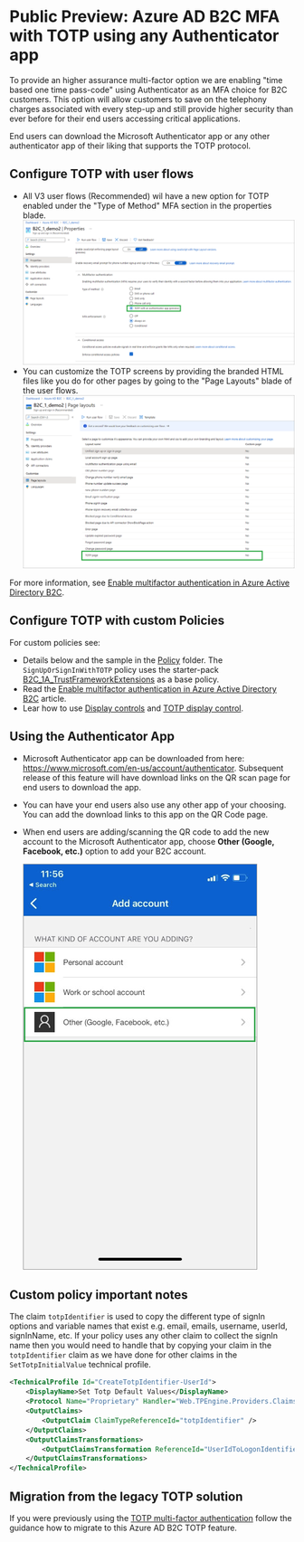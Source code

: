 # Public Preview: Azure AD B2C MFA with TOTP using any Authenticator app

To provide an higher assurance multi-factor option we are enabling "time based one time pass-code" using Authenticator as an MFA choice for B2C customers. This option will allow customers  to save on the telephony charges associated with every step-up and still provide higher security than ever before for their end users accessing critical applications.

End users can download the Microsoft Authenticator app or any other authenticator app of their liking that supports the TOTP protocol.


## Configure TOTP with user flows

- All V3 user flows (Recommended) wil have a new option for TOTP enabled under the "Type of Method" MFA section in the properties blade. ![B2C Userflow Screen](media/userflow.png)
- You can customize the TOTP screens by providing the branded HTML files like you do for other pages by going to the "Page Layouts" blade of the user flows. ![B2C User Flows Page Layout screen](media/userflows-pagelayout.png)

For more information, see [Enable multifactor authentication in Azure Active Directory B2C](https://docs.microsoft.com/azure/active-directory-b2c/multi-factor-authentication?pivots=b2c-user-flow).

## Configure TOTP with custom Policies

For custom policies see:

- Details below and the sample in the [Policy](policy) folder. The `SignUpOrSignInWithTOTP` policy uses the starter-pack [B2C_1A_TrustFrameworkExtensions](https://github.com/Azure-Samples/active-directory-b2c-custom-policy-starterpack/blob/master/SocialAndLocalAccounts/TrustFrameworkExtensions.xml) as a base policy.
- Read the [Enable multifactor authentication in Azure Active Directory B2C](https://docs.microsoft.com/azure/active-directory-b2c/multi-factor-authentication?pivots=b2c-custom-policy) article.
- Lear how to use [Display controls](https://docs.microsoft.com/azure/active-directory-b2c/display-controls) and [TOTP display control](https://docs.microsoft.com/azure/active-directory-b2c/display-control-time-based-one-time-password).


## Using the Authenticator App 

- Microsoft Authenticator app can be downloaded from here:  <https://www.microsoft.com/en-us/account/authenticator>. Subsequent release of this feature will have download links on the QR scan page for end users to download the app. 

- You can have your end users also use any other app of your choosing. You can add the download links to this app on the QR Code page.

- When end users are adding/scanning the QR code to add the new account to the Microsoft Authenticator app, choose **Other (Google, Facebook, etc.)** option to add your B2C account.

    ![Microsoft Authenticator screen](media/AuthApp.jpg)


## Custom policy important notes

The claim  `totpIdentifier` is used to copy the different type of signIn options and variable names that exist e.g. email, emails, username, userId, signInName, etc. If your policy uses any other claim to collect the signIn name then you would need to handle that by copying your claim in the `totpIdentifier` claim as we have done for other claims in the `SetTotpInitialValue` technical profile. 

```XML
<TechnicalProfile Id="CreateTotpIdentifier-UserId">
    <DisplayName>Set Totp Default Values</DisplayName>
    <Protocol Name="Proprietary" Handler="Web.TPEngine.Providers.ClaimsTransformationProtocolProvider, Web.TPEngine, Version=1.0.0.0, Culture=neutral, PublicKeyToken=null" />
    <OutputClaims>
        <OutputClaim ClaimTypeReferenceId="totpIdentifier" />
    </OutputClaims>
    <OutputClaimsTransformations>
        <OutputClaimsTransformation ReferenceId="UserIdToLogonIdentifier" />
    </OutputClaimsTransformations>
</TechnicalProfile>
```

## Migration from the legacy TOTP solution

If you were previously using the [TOTP multi-factor authentication](../custom-mfa-totp) follow the guidance how to migrate to this Azure AD B2C TOTP feature.
